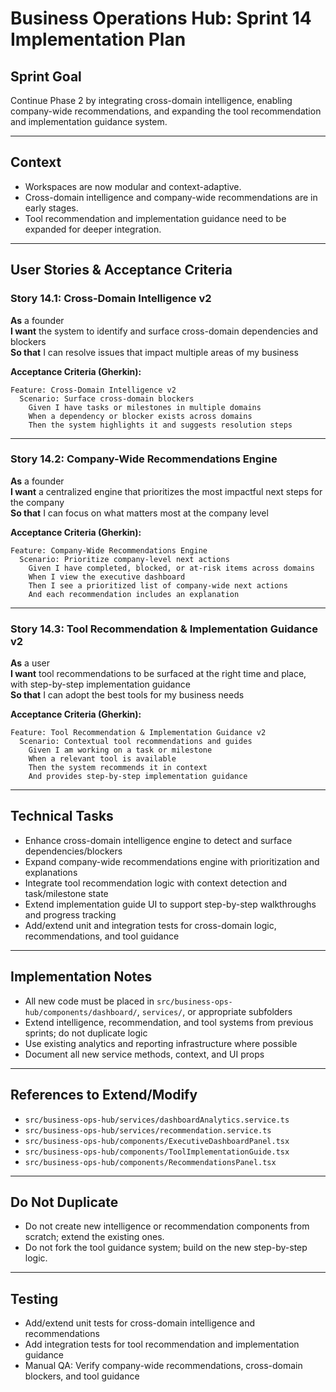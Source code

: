 # Business Operations Hub: Sprint 14 Implementation Plan

## Sprint Goal

Continue Phase 2 by integrating cross-domain intelligence, enabling company-wide recommendations, and expanding the tool recommendation and implementation guidance system.

---

## Context

- Workspaces are now modular and context-adaptive.
- Cross-domain intelligence and company-wide recommendations are in early stages.
- Tool recommendation and implementation guidance need to be expanded for deeper integration.

---

## User Stories & Acceptance Criteria

### Story 14.1: Cross-Domain Intelligence v2

**As** a founder  
**I want** the system to identify and surface cross-domain dependencies and blockers  
**So that** I can resolve issues that impact multiple areas of my business

**Acceptance Criteria (Gherkin):**
```
Feature: Cross-Domain Intelligence v2
  Scenario: Surface cross-domain blockers
    Given I have tasks or milestones in multiple domains
    When a dependency or blocker exists across domains
    Then the system highlights it and suggests resolution steps
```

---

### Story 14.2: Company-Wide Recommendations Engine

**As** a founder  
**I want** a centralized engine that prioritizes the most impactful next steps for the company  
**So that** I can focus on what matters most at the company level

**Acceptance Criteria (Gherkin):**
```
Feature: Company-Wide Recommendations Engine
  Scenario: Prioritize company-level next actions
    Given I have completed, blocked, or at-risk items across domains
    When I view the executive dashboard
    Then I see a prioritized list of company-wide next actions
    And each recommendation includes an explanation
```

---

### Story 14.3: Tool Recommendation & Implementation Guidance v2

**As** a user  
**I want** tool recommendations to be surfaced at the right time and place, with step-by-step implementation guidance  
**So that** I can adopt the best tools for my business needs

**Acceptance Criteria (Gherkin):**
```
Feature: Tool Recommendation & Implementation Guidance v2
  Scenario: Contextual tool recommendations and guides
    Given I am working on a task or milestone
    When a relevant tool is available
    Then the system recommends it in context
    And provides step-by-step implementation guidance
```

---

## Technical Tasks

- Enhance cross-domain intelligence engine to detect and surface dependencies/blockers
- Expand company-wide recommendations engine with prioritization and explanations
- Integrate tool recommendation logic with context detection and task/milestone state
- Extend implementation guide UI to support step-by-step walkthroughs and progress tracking
- Add/extend unit and integration tests for cross-domain logic, recommendations, and tool guidance

---

## Implementation Notes

- All new code must be placed in `src/business-ops-hub/components/dashboard/`, `services/`, or appropriate subfolders
- Extend intelligence, recommendation, and tool systems from previous sprints; do not duplicate logic
- Use existing analytics and reporting infrastructure where possible
- Document all new service methods, context, and UI props

---

## References to Extend/Modify

- `src/business-ops-hub/services/dashboardAnalytics.service.ts`
- `src/business-ops-hub/services/recommendation.service.ts`
- `src/business-ops-hub/components/ExecutiveDashboardPanel.tsx`
- `src/business-ops-hub/components/ToolImplementationGuide.tsx`
- `src/business-ops-hub/components/RecommendationsPanel.tsx`

---

## Do Not Duplicate

- Do not create new intelligence or recommendation components from scratch; extend the existing ones.
- Do not fork the tool guidance system; build on the new step-by-step logic.

---

## Testing

- Add/extend unit tests for cross-domain intelligence and recommendations
- Add integration tests for tool recommendation and implementation guidance
- Manual QA: Verify company-wide recommendations, cross-domain blockers, and tool guidance
